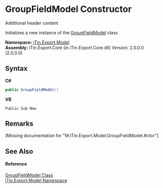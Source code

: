 # GroupFieldModel Constructor 
Additional header content 

Initializes a new instance of the <a href="T_iTin_Export_Model_GroupFieldModel">GroupFieldModel</a> class

**Namespace:**&nbsp;<a href="N_iTin_Export_Model">iTin.Export.Model</a><br />**Assembly:**&nbsp;iTin.Export.Core (in iTin.Export.Core.dll) Version: 2.0.0.0 (2.0.0.0)

## Syntax

**C#**<br />
``` C#
public GroupFieldModel()
```

**VB**<br />
``` VB
Public Sub New
```


## Remarks
\[Missing <remarks> documentation for "M:iTin.Export.Model.GroupFieldModel.#ctor"\]

## See Also


#### Reference
<a href="T_iTin_Export_Model_GroupFieldModel">GroupFieldModel Class</a><br /><a href="N_iTin_Export_Model">iTin.Export.Model Namespace</a><br />